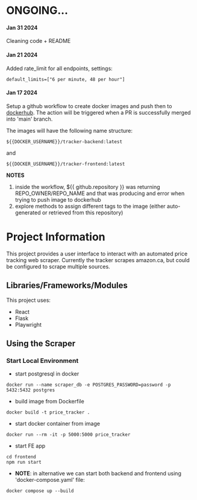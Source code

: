 # ONGOING...

#### Jan 31 2024
Cleaning code + README

#### Jan 21 2024
Added rate_limit for all endpoints, settings:
```
default_limits=["6 per minute, 48 per hour"]
```



#### Jan 17 2024
Setup a github workflow to create docker images and push then to [dockerhub](https://hub.docker.com/repositories/dman93).
The action will be triggered when a PR is successfully merged into 'main' branch.

The images will have the following name structure:
```
${{DOCKER_USERNAME}}/tracker-backend:latest
```
and
```
${{DOCKER_USERNAME}}/tracker-frontend:latest
```

<b>NOTES</b>
1) inside the workflow, ${{ github.repository }} was returning REPO_OWNER/REPO_NAME and that was producing and error when trying to push image to dockerhub
2) explore methods to assign different tags to the image (either auto-generated or retrieved from this repository)


# Project Information

This project provides a user interface to interact with an automated price tracking web scraper. Currently the tracker scrapes amazon.ca, but could be configured to scrape multiple sources.

## Libraries/Frameworks/Modules

This project uses:

- React
- Flask
- Playwright

## Using the Scraper

### Start Local Environment

- start postgresql in docker 
```
docker run --name scraper_db -e POSTGRES_PASSWORD=password -p 5432:5432 postgres 
```

- build image from Dockerfile
```
docker build -t price_tracker .
```

- start docker container from image
```
docker run --rm -it -p 5000:5000 price_tracker
```

- start FE app
```
cd frontend
npm run start
```

- <b>NOTE</b>: in alternative we can start both backend and frontend using 'docker-compose.yaml' file:
```
docker compose up --build
```
